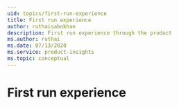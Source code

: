 ```yaml
---
uid: topics/first-run-experience
title: First run experience
author: ruthaisabokhae
description: First run experience through the product
ms.author: ruthai
ms.date: 07/13/2020
ms.service: product-insights
ms.topic: conceptual
---
```


# First run experience
